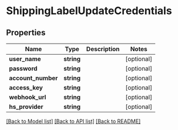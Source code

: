 # ShippingLabelUpdateCredentials

## Properties
Name | Type | Description | Notes
------------ | ------------- | ------------- | -------------
**user_name** | **string** |  | [optional] 
**password** | **string** |  | [optional] 
**account_number** | **string** |  | [optional] 
**access_key** | **string** |  | [optional] 
**webhook_url** | **string** |  | [optional] 
**hs_provider** | **string** |  | [optional] 

[[Back to Model list]](../../README.md#documentation-for-models) [[Back to API list]](../../README.md#documentation-for-api-endpoints) [[Back to README]](../../README.md)

